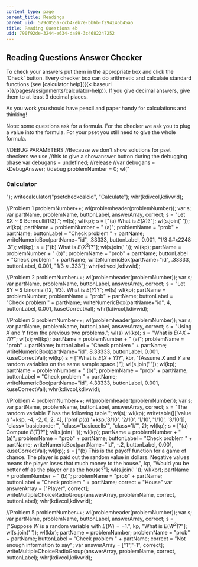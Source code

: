 ```yaml
---
content_type: page
parent_title: Readings
parent_uid: 579c055a-ccb4-eb7e-bb6b-f294146b45a5
title: Reading Questions 4b
uid: 790f92de-3244-e634-da89-3c4682247252
---
```


Reading Questions Answer Checker
--------------------------------

To check your answers put them in the appropriate box and click the 'Check' button. Every checker box can do arithmetic and calculate standard functions (see [calculator help]({{< baseurl >}}/pages/assignments/calculator-help)). If you give decimal answers, give them to at least 3 decimal places.

As you work you should have pencil and paper handy for calculations and thinking!

Note: some questions ask for a formula. For the checker we ask you to plug a value into the formula. For your pset you still need to give the whole formula.

//DEBUG PARAMETERS //Because we don't show solutions for pset checkers we use //this to give a showanswer button during the debugging phase var debugans = undefined; //release //var debugans = kDebugAnswer; //debug problemNumber = 0; wl("<h3>Calculator</h3>"); writecalculator("psetcheckcalcid", "Calculate"); whr(kdivcol,kdivwid);

//Problem 1 problemNumber++; wl(problemheader(problemNumber)); var s; var partName, problemName, buttonLabel, answerArray, correct; s = "Let $X ~ $ Bernoulli(1/3)."; wl(s); wl(kp); s = \["(a) What is $E(X)$?"\]; wl(s.join(' ')); wl(kp); partName = problemNumber + " (a)"; problemName = "prob" + partName; buttonLabel = "Check problem " + partName; writeNumericBox(partName+"id", .33333, buttonLabel, 0.001, "1/3 &#x2248 .3"); wl(kp); s = \["(b) What is $E(X^2)$?"\]; wl(s.join(' ')); wl(kp); partName = problemNumber + " (b)"; problemName = "prob" + partName; buttonLabel = "Check problem " + partName; writeNumericBox(partName+"id", .33333, buttonLabel, 0.001, "1/3 &#x2248; .333"); whr(kdivcol,kdivwid);

//Problem 2 problemNumber++; wl(problemheader(problemNumber)); var s; var partName, problemName, buttonLabel, answerArray, correct; s = "Let $Y ~ $ binomial(12, 1/3). What is $E(Y)$?"; wl(s) wl(kp); partName = problemNumber; problemName = "prob" + partName; buttonLabel = "Check problem " + partName; writeNumericBox(partName+"id", 4, buttonLabel, 0.001, kuseCorrectVal); whr(kdivcol,kdivwid);

//Problem 3 problemNumber++; wl(problemheader(problemNumber)); var s; var partName, problemName, buttonLabel, answerArray, correct; s = "Using $X$ and $Y$ from the previous two problems."; wl(s) wl(kp); s = "What is $E(4X + 7)$?"; wl(s); wl(kp); partName = problemNumber + " (a)"; problemName = "prob" + partName; buttonLabel = "Check problem " + partName; writeNumericBox(partName+"id", 8.33333, buttonLabel, 0.001, kuseCorrectVal); wl(kp) s = \["What is $E(X + Y)$?", kbr, "(Assume $X$ and $Y$ are random variables on the same sample space.)"\]; wl(s.join(' ')); wl(kp); partName = problemNumber + " (b)"; problemName = "prob" + partName; buttonLabel = "Check problem " + partName; writeNumericBox(partName+"id", 4.33333, buttonLabel, 0.001, kuseCorrectVal); whr(kdivcol,kdivwid);

//Problem 4 problemNumber++; wl(problemheader(problemNumber)); var s; var partName, problemName, buttonLabel, answerArray, correct; s = "The random variable $T$ has the following table."; wl(s); wl(kp); writetable(\[\['value $a$ '+ksp, -4, -2, 0, 2, 4\], \['pmf $p(a)$ '+ksp,'3/10', '2/10', '1/10', '1/10', '3/10'\]\], "class='basicborder'", "class='basiccells'", "class='k'", 2); wl(kp); s = \["(a) Compute $E(T)$?"\]; wl(s.join(' ')); wl(kp); partName = problemNumber + " (a)"; problemName = "prob" + partName; buttonLabel = "Check problem " + partName; writeNumericBox(partName+"id", -.2, buttonLabel, 0.001, kuseCorrectVal); wl(kp); s = \["(b) This is the payoff function for a game of chance. The player is paid out the random value in dollars. Negative values means the player loses that much money to the house.", kp, "Would you be better off as the player or as the house?"\]; wl(s.join(' ')); wl(kbr); partName = problemNumber + " (b)"; problemName = "prob" + partName; buttonLabel = "Check problem " + partName; correct = "House" var answerArray = \["Player", correct\]; writeMultipleChoiceRadioGroup(answerArray, problemName, correct, buttonLabel); whr(kdivcol,kdivwid);

//Problem 5 problemNumber++; wl(problemheader(problemNumber)); var s; var partName, problemName, buttonLabel, answerArray, correct; s = \["Suppose $W$ is a random variable with $E(W) = -1$.", kp, "What is $E(W^2)$?"\]; wl(s.join(' ')); wl(kbr); partName = problemNumber; problemName = "prob" + partName; buttonLabel = "Check problem " + partName; correct = "Not enough information to say"; var answerArray = \["1","-1", correct\]; writeMultipleChoiceRadioGroup(answerArray, problemName, correct, buttonLabel); whr(kdivcol,kdivwid);